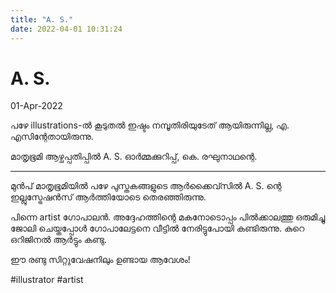 ```yaml
---
title: "A. S."
date: 2022-04-01 10:31:24
---
```

# A. S.

01-Apr-2022

പഴേ illustrations-ൽ കൂടുതൽ ഇഷ്ടം നമ്പൂതിരിയുടേത്‌‌ ആയിരുന്നില്ല,
എ. എസിന്റേതായിരുന്നു.

മാതൃഭൂമി ആഴ്ചപ്പതിപ്പിൽ A. S. ഓർമ്മക്കുറിപ്പ്, കെ. രഘുനാഥന്റെ.

---

മുൻപ് മാതൃഭൂമിയിൽ പഴേ പുസ്തകങ്ങളുടെ ആർക്കൈവ്സിൽ A. S. ന്റെ ഇല്ലുസ്ട്രേഷൻസ് ആർത്തിയോടെ തെരഞ്ഞിരുന്നു.

പിന്നെ artist ഗോപാലൻ.
അദ്ദേഹത്തിന്റെ മകനോടൊപ്പം  പിൽക്കാലത്തു ഒരുമിച്ചു ജോലി ചെയ്തപ്പോൾ ഗോപാലേട്ടനെ വീട്ടിൽ നേരിട്ടുപോയി കണ്ടിരുന്നു. കുറെ ഒറിജിനൽ ആർട്ടും കണ്ടു.

ഈ രണ്ടു സിറ്റുവേഷനിലും ഉണ്ടായ ആവേശം!

#illustrator #artist
